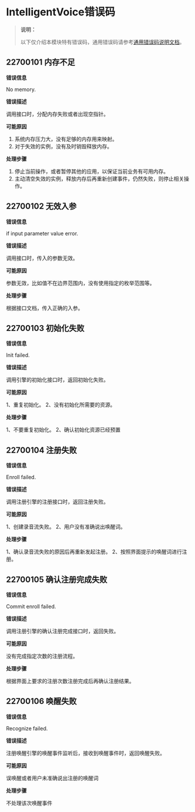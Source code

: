 # IntelligentVoice错误码

> **说明：**
>
> 以下仅介绍本模块特有错误码，通用错误码请参考[通用错误码说明文档](errorcode-universal.md)。

## 22700101 内存不足

**错误信息**

No memory.

**错误描述**

调用接口时，分配内存失败或者出现空指针。

**可能原因**

1. 系统内存压力大，没有足够的内存用来映射。
2. 对于失效的实例，没有及时销毁释放内存。

**处理步骤**

1. 停止当前操作，或者暂停其他的应用，以保证当前业务有可用内存。
2. 主动清空失效的实例，释放内存后再重新创建事件，仍然失败，则停止相关操作。

## 22700102 无效入参

**错误信息**

if input parameter value error.

**错误描述**

调用接口时，传入的参数无效。

**可能原因**

参数无效，比如值不在边界范围内，没有使用指定的枚举范围等。

**处理步骤**

根据接口文档，传入正确的入参。

## 22700103 初始化失败

**错误信息**

Init failed.

**错误描述**

调用引擎的初始化接口时，返回初始化失败。

**可能原因**

1、重复初始化。
2、没有初始化所需要的资源。

**处理步骤**

1、不要重复初始化。
2、确认初始化资源已经预置

## 22700104 注册失败

**错误信息**

Enroll failed.

**错误描述**

调用注册引擎的注册接口时，返回注册失败。

**可能原因**

1、创建录音流失败。
2、用户没有准确说出唤醒词。

**处理步骤**

1、确认录音流失败的原因后再重新发起注册。
2、按照界面提示的唤醒词进行注册。

## 22700105 确认注册完成失败

**错误信息**

Commit enroll failed.

**错误描述**

调用注册引擎的确认注册完成接口时，返回失败。

**可能原因**

没有完成指定次数的注册流程。

**处理步骤**

根据界面上要求的注册次数注册完成后再确认注册结果。

## 22700106 唤醒失败

**错误信息**

Recognize failed.

**错误描述**

注册唤醒引擎的唤醒事件监听后，接收到唤醒事件时，返回唤醒失败。

**可能原因**

误唤醒或者用户未准确说出注册的唤醒词

**处理步骤**

不处理该次唤醒事件
